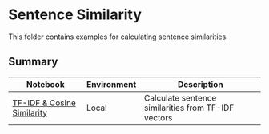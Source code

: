 # Sentence Similarity

This folder contains examples for calculating sentence similarities.

## Summary

|Notebook|Environment|Description| 
|---|---|---|
|[TF-IDF & Cosine Similarity](tfidf_cosine_similarity.py)|Local| Calculate sentence similarities from TF-IDF vectors |
